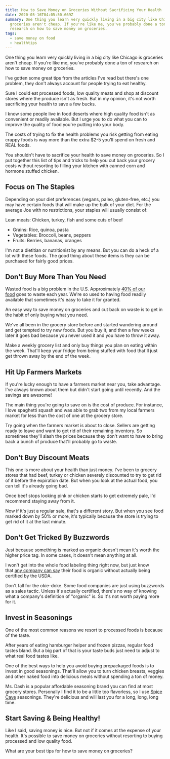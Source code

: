 ```yaml
---
title: How to Save Money on Groceries Without Sacrificing Your Health
date: 2020-05-16T04:05:50.669Z
summary: One thing you learn very quickly living in a big city like Chicago is
  groceries aren't cheap. If you're like me, you've probably done a ton of
  research on how to save money on groceries.
tags:
  - save money on food
  - healthtips
---
```


One thing you learn very quickly living in a big city like Chicago is groceries aren't cheap. If you're like me, you've probably done a ton of research on how to save money on groceries.

I've gotten some great tips from the articles I've read but there's one problem, they don't always account for people trying to eat healthy.

Sure I could eat processed foods, low quality meats and shop at discount stores where the produce isn't as fresh. But in my opinion, it's not worth sacrificing your health to save a few bucks.

I know some people live in food deserts where high quality food isn't as convenient or readily available. But I urge you to do what you can to improve the quality of food you're putting into your body.

The costs of trying to fix the health problems you risk getting from eating crappy foods is way more than the extra $2-5 you'll spend on fresh and REAL foods.

You shouldn't have to sacrifice your health to save money on groceries. So I put together this list of tips and tricks to help you cut back your grocery costs without resorting to filling your kitchen with canned corn and hormone stuffed chicken.

Focus on The Staples
--------------------

​Depending on your diet preferences (vegans, paleo, gluten-free, etc.) you may have certain foods that will make up the bulk of your diet. For the average Joe with no restrictions, your staples will usually consist of: 

Lean meats: Chicken, turkey, fish and some cuts of beef 

*   Grains: Rice, quinoa, pasta
*   Vegetables: Broccoli, beans, peppers
*   Fruits: Berries, bananas, oranges

I'm not a dietitian or nutritionist by any means. But you can do a heck of a lot with these foods. The good thing about these items is they can be purchased for fairly good prices.

Don't Buy More Than You Need
----------------------------

Wasted food is a big problem in the U.S. Approximately [40% of our food](http://www.fao.org/news/story/en/item/74192/icode/) goes to waste each year. We're so used to having food readily available that sometimes it's easy to take it for granted.​

An easy way to save money on groceries and cut back on waste is to get in the habit of only buying what you need.

We've all been in the grocery store before and started wandering around and get tempted to try new foods. But you buy it, and then a few weeks later it goes bad because you never used it and you have to throw it away.

Make a weekly grocery list and only buy things you plan on eating within the week. That'll keep your fridge from being stuffed with food that'll just get thrown away by the end of the week.

Hit Up Farmers Markets
----------------------

If you're lucky enough to have a farmers market near you, take advantage. I've always known about them but didn't start going until recently. And the savings are awesome!

The main thing you're going to save on is the cost of produce. For instance, I love spaghetti squash and was able to grab two from my local farmers market for less than the cost of one at the grocery store.

Try going when the farmers market is about to close. Sellers are getting ready to leave and want to get rid of their remaining inventory. So sometimes they'll slash the prices because they don't want to have to bring back a bunch of produce that'll probably go to waste. ​

Don't Buy Discount Meats
------------------------

This one is more about your health than just money. I've been to grocery stores that had beef, turkey or chicken severely discounted​ to try to get rid of it before the expiration date. But when you look at the actual food, you can tell it's already going bad.

Once beef stops looking pink or chicken starts to get extremely pale, I'd recommend staying away from it.

Now if it's just a regular sale, that's a different story. But when you see food marked down by 50% or more, it's typically because the store is trying to get rid of it at the last minute.​

Don't Get Tricked By Buzzwords
------------------------------

Just because something is marked as organic doesn't mean it's worth the higher price tag. In some cases, it doesn't mean anything at all.

I won't get into the whole food labeling thing right now, but just know that [any company can say](https://www.ams.usda.gov/rules-regulations/organic/labeling) their food is organic without actually being certified by the USDA.​

Don't fall for the okie-doke. Some food companies are just using buzzwords as a sales tactic. Unless it's actually certified, there's no way of knowing what a company's definition of "organic" is. So it's not worth paying more for it.​

Invest in Seasonings
--------------------

One of the most common reasons we resort to processed foods is because of the taste.

After years of eating hamburger helper and frozen pizzas, regular food tastes bland. But a big part of that is your taste buds just need to adjust to what real food tastes like.

One of the best ways to help you avoid buying prepackaged foods is to invest in good seasonings. That'll allow you to turn chicken breasts, veggies and other naked food into delicious meals without spending a ton of money.

Ms. Dash is a popular affordable seasoning brand you can find at most grocery stores. Personally I find it to be a little too flavorless, so I use [Spice Cave](https://thespicecave.com/) seasonings. They're delicious and will last you for a long, long, long time. ​

Start Saving & Being Healthy!
-----------------------------

Like I said, saving money is nice. But not if it comes at the expense of your health. It's possible to save money on groceries without resorting to buying processed and low quality food.

What are your best tips for how to save money on groceries?
